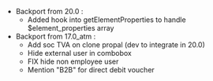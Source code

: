 - Backport from 20.0 :
  - Added hook into getElementProperties to handle $element_properties array
- Backport from 17.0_atm : 
    - Add soc TVA on clone propal (dev to integrate in 20.0)
    - Hide external user in combobox
    - FIX hide non employee user
    - Mention "B2B" for direct debit voucher
